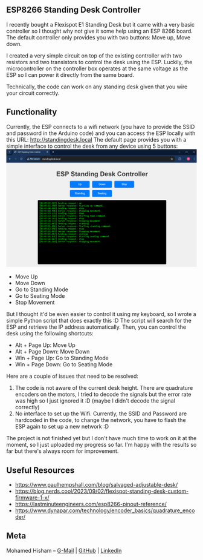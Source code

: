 ## ESP8266 Standing Desk Controller

I recently bought a Flexispot E1 Standing Desk but it came with a very basic controller so I thought why not give it some help using an ESP 8266 board.
The default controller only provides you with two buttons: Move up, Move down.

I created a very simple circuit on top of the existing controller with two resistors and two transistors to control the desk using the ESP.
Luckily, the microcontroller on the controller box operates at the same voltage as the ESP so I can power it directly from the same board.

Technically, the code can work on any standing desk given that you wire your circuit correctly.

## Functionality
Currently, the ESP connects to a wifi network (you have to provide the SSID and password in the Arduino code) and you can access the ESP locally with this URL: http://standingdesk.local
The default page provides you with a simple interface to control the desk from any device using 5 buttons:
![alt text](screenshot.png)
 - Move Up
 - Move Down
 - Go to Standing Mode
 - Go to Seating Mode
 - Stop Movement

But I thought it'd be even easier to control it using my keyboard, so I wrote a simple Python script that does exactly this :D
The script will search for the ESP and retrieve the IP address automatically.
Then, you can control the desk using the following shortcuts:
 - Alt + Page Up: Move Up
 - Alt + Page Down: Move Down
 - Win + Page Up: Go to Standing Mode
 - Win + Page Down: Go to Seating Mode

Here are a couple of issues that need to be resolved:
 1. The code is not aware of the current desk height. There are quadrature encoders on the motors, I tried to decode the signals but the error rate was high so I just ignored it :D (maybe I didn't decode the signal correctly)
 2. No interface to set up the Wifi. Currently, the SSID and Password are hardcoded in the code, to change the network, you have to flash the ESP again to set up a new network :D

The project is not finished yet but I don't have much time to work on it at the moment, so I just uploaded my progress so far.
I'm happy with the results so far but there's always room for improvement.

## Useful Resources
- https://www.paulhempshall.com/blog/salvaged-adjustable-desk/
- https://blog.nerds.cool/2023/09/02/flexispot-standing-desk-custom-firmware-1-x/
- https://lastminuteengineers.com/esp8266-pinout-reference/
- https://www.dynapar.com/technology/encoder_basics/quadrature_encoder/


## Meta

Mohamed Hisham – [G-Mail](mailto:Mohamed00Hisham@Gmail.com) | [GitHub](https://github.com/Mhmd-Hisham) | [LinkedIn](https://www.linkedin.com/in/Mhmd-Hisham/)
